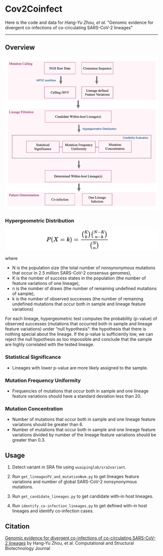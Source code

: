 # Cov2Coinfect

Here is the code and data for *Hang-Yu Zhou, et al.* "Genomic evidence for divergent co-infections of co-circulating SARS-CoV-2 lineages"

***

## Overview
![image](https://github.com/wuaipinglab/SARS-CoV-2_co-infection/blob/main/img/workflow.jpg)

### Hypergeometric Distribution
![image](https://github.com/wuaipinglab/SARS-CoV-2_co-infection/blob/main/img/formula.png)

where
* N is the population size (the total number of nonsynonymous mutations that occur in 2.5 million SARS-CoV-2 consensus genomes), 
* K is the number of success states in the population (the number of feature variations of one lineage),
* n is the number of draws (the number of remaining undefined mutations of sample),
* k is the number of observed successes (the number of remaining undefined mutations that occur both in sample and lineage feature variations)

For each lineage, hypergeometric test computes the probability (p-value) of observed successes (mutations that occurred both in sample and lineage feature variations) under “null hypothesis”: the hypothesis that there is nothing special about the lineage. If the p-value is sufficiently low, we can reject the null hypothesis as too impossible and conclude that the sample are highly correlated with the tested lineage.

### Statistical Significance
* Lineages with lower p-value are more likely assigned to the sample.

### Mutation Frequency Uniformity
* Frequencies of mutations that occur both in sample and one lineage feature variations should have a standard deviation less than 20.

### Mutation Concentration
* Number of mutations that occur both in sample and one lineage feature variations should be greater than 6.
* Number of mutations that occur both in sample and one lineage feature variations divided by number of the lineage feature variations should be greater than 0.3.

## Usage
1. Detect variant in SRA file using `wuaipinglab/sra2variant`.

2. Run `get_lineagesFV_and_mutationNum.py` to get lineages feature variations and number of global SARS-CoV-2 nonsynonymous mutations.

3. Run `get_candidate_lineages.py` to get candidate with-in host lineages.

4. Run `identify_co-infection_lineages.py` to get defined with-in host lineages and identify co-infection cases.

## Citation
[Genomic evidence for divergent co-infections of co-circulating SARS-CoV-2 lineages](https://www.sciencedirect.com/science/article/pii/S200103702200321X) by Hang-Yu Zhou, et al. Computational and Structural Biotechnology Journal

